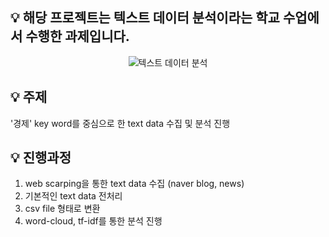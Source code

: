 ## 💡 해당 프로젝트는 텍스트 데이터 분석이라는 학교 수업에서 수행한 과제입니다.

<div align="center">
  
  ![텍스트 데이터 분석](https://github.com/user-attachments/assets/a0bcfca4-9f68-4a22-bcff-3f5807fd5fc3)
  
</div>

## 💡 주제 
'경제' key word를 중심으로 한 text data 수집 및 분석 진행

## 💡 진행과정
1. web scarping을 통한 text data 수집 (naver blog, news)
2. 기본적인 text data 전처리
3. csv file 형태로 변환
4. word-cloud, tf-idf를 통한 분석 진행
